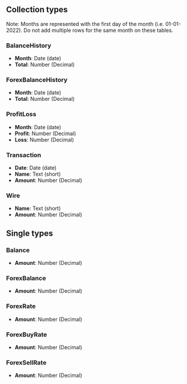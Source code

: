 ## Collection types

Note: 
Months are represented with the first day of the month (i.e. 01-01-2022). 
Do not add multiple rows for the same month on these tables.

### BalanceHistory
- **Month**: Date (date)
- **Total**: Number (Decimal)

### ForexBalanceHistory
- **Month**: Date (date)
- **Total**: Number (Decimal)

### ProfitLoss
- **Month**: Date (date)
- **Profit**: Number (Decimal)
- **Loss**: Number (Decimal)

### Transaction
- **Date**: Date (date)
- **Name**: Text (short)
- **Amount**: Number (Decimal)

### Wire
- **Name**: Text (short)
- **Amount**: Number (Decimal)

## Single types

### Balance
- **Amount**: Number (Decimal)

### ForexBalance
- **Amount**: Number (Decimal)

### ForexRate
- **Amount**: Number (Decimal)

### ForexBuyRate
- **Amount**: Number (Decimal)

### ForexSellRate
- **Amount**: Number (Decimal)
